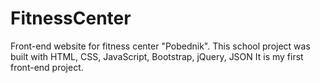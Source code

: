 # FitnessCenter
Front-end website for fitness center "Pobednik". This school project was built with HTML, CSS, JavaScript, Bootstrap, jQuery, JSON
It is my first front-end project. 
